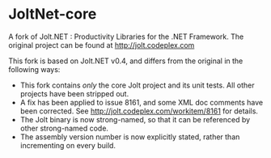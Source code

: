 JoltNet-core
============

A fork of Jolt.NET : Productivity Libraries for the .NET Framework. The original project can be found at http://jolt.codeplex.com

This fork is based on Jolt.NET v0.4, and differs from the original in the following ways:

* This fork contains *only* the core Jolt project and its unit tests. All other projects have been stripped out.
* A fix has been applied to issue 8161, and some XML doc comments have been corrected. See http://jolt.codeplex.com/workitem/8161 for details.
* The Jolt binary is now strong-named, so that it can be referenced by other strong-named code.
* The assembly version number is now explicitly stated, rather than incrementing on every build.
